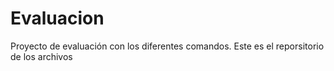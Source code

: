 # Evaluacion
Proyecto de evaluación con los diferentes comandos.
Este es el reporsitorio de los archivos
